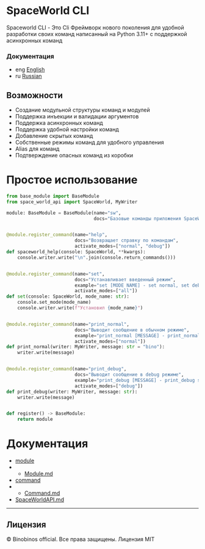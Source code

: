 # SpaceWorld CLI
Spaceworld CLI - Это Cli Фреймворк нового поколения для удобной разработки своих
команд написанный на Python 3.11+ с поддержкой асинхронных команд

### Документация
- eng [English](eng)
- ru [Russian](ru)

## Возможности
- Создание модульной структуры команд и модулей
- Поддержка инъекции и валидации аргументов 
- Поддержка асинхронных команд
- Поддержка удобной настройки команд
- Добавление скрытых команд
- Собственные режимы команд для удобного управления
- Alias для команд
- Подтверждение опасных команд из коробки

# Простое использование

```python
from base_module import BaseModule
from space_world_api import SpaceWorld, MyWriter

module: BaseModule = BaseModule(name="sw",
                                docs="Базовые команды приложения SpaceWorld")


@module.register_command(name="help",
                         docs="Возвращает справку по командам",
                         activate_modes=["normal", "debug"])
def spaceworld_help(console: SpaceWorld, **kwargs):
    console.writer.write("\n".join(console.return_commands()))


@module.register_command(name="set",
                         docs="Устанавливает введенный режим",
                         example="set [MODE NAME] - set normal, set debug",
                         activate_modes=["all"])
def set(console: SpaceWorld, mode_name: str):
    console.set_mode(mode_name)
    console.writer.write(f"Установил {mode_name}")


@module.register_command(name="print_normal",
                         docs="Выводит сообщение в обычном режиме",
                         example="print_normal [MESSAGE] - print_normal spaceworld",
                         activate_modes=["normal"])
def print_normal(writer: MyWriter, message: str = "bino"):
    writer.write(message)


@module.register_command(name="print_debug",
                         docs="Выводит сообщение в debug режиме",
                         example="print_debug [MESSAGE] - print_debug spaceworld",
                         activate_modes=["debug"])
def print_debug(writer: MyWriter, message: str):
    writer.write(message)


def register() -> BaseModule:
    return module


```
# Документация
- [module](ru%2Fmodule) 
- - [Module.md](ru%2Fmodule%2FModule.md)
- [command](ru%2Fcommand)
- - [Command.md](ru%2Fcommand%2FCommand.md)
- [SpaceWorldAPI.md](ru%2FSpaceWorldAPI.md)
- --
## Лицензия
© Binobinos official. Все права защищены.
Лицензия MIT    
